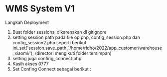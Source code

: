 # WMS System V1

Langkah Deployment

1. Buat folder sessions, dikarenakan di gitignore
2. setting session path pada file op.php, config_session.php dan config_session2.php seperti berikut ini_set('session.save_path','/home/ridho/2022/app_customer/warehouse_xiaomi/'); (directori mengikuti folder tersimpan)
3. setting juga confing_connect.php
4. Kasih akses 0777
5. Set Confing Connect sebagai berikut :

<?php

error_reporting(E_ALL ^ E_DEPRECATED);
$servername = "";
$username = "";
$password = "";
$dbname="";

      $koneksi = mysqli_connect('', '', '');
        $db = mysqli_select_db($koneksi ,$dbname);

	// Create connection
	global $conn;
	$conn = mysqli_connect($servername, $username, $password,$dbname);
	// Check connection
	if (!$conn) {
		die("Connection failed: " . mysqli_connect_error());
	}
?>
